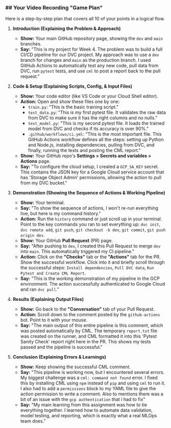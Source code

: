 ### ## Your Video Recording "Game Plan"

Here is a step-by-step plan that covers all 10 of your points in a logical flow.

1.  **Introduction (Explaining the Problem & Approach)**
    * **Show:** Your main GitHub repository page, showing the `dev` and `main` branches.
    * **Say:** "This is my project for Week 4. The problem was to build a full CI/CD pipeline for our DVC project. My approach was to use a `dev` branch for changes and `main` as the production branch. I used GitHub Actions to automatically test any new code, pull data from DVC, run `pytest` tests, and use `cml` to post a report back to the pull request."

2.  **Code & Setup (Explaining Scripts, Config, & Input Files)**
    * **Show:** Your code editor (like VS Code or your Cloud Shell editor).
    * **Action:** Open and show these files one by one:
        * `train.py`: "This is the basic training script."
        * `test_data.py`: "This is my first pytest file. It validates the raw data from DVC to make sure it has the right columns and no nulls."
        * `test_model.py`: "This is my second pytest file. It loads the trained model from DVC and checks if its accuracy is over 90%."
        * `.github/workflows/ci.yml`: "This is the most important file. This GitHub Actions workflow defines all the steps: setting up Python and Node.js, installing dependencies, pulling from DVC, and finally, running the tests and posting the CML report."
    * **Show:** Your GitHub repo's **Settings > Secrets and variables > Actions** page.
    * **Say:** "To configure the cloud setup, I created a `GCP_SA_KEY` secret. This contains the JSON key for a Google Cloud service account that has 'Storage Object Admin' permissions, allowing the action to pull from my DVC bucket."

3.  **Demonstration (Showing the Sequence of Actions & Working Pipeline)**
    * **Show:** Your terminal.
    * **Say:** "To show the sequence of actions, I won't re-run everything live, but here is my command history."
    * **Action:** Run the `history` command or just scroll up in your terminal. Point to the key commands you ran to set everything up: `dvc init`, `dvc remote add`, `git push`, `git checkout -b dev`, `git commit`, `git push origin dev`.
    * **Show:** Your GitHub **Pull Request** (PR) page.
    * **Say:** "After pushing to `dev`, I created this Pull Request to merge `dev` into `main`. This automatically triggered my CI pipeline."
    * **Action:** Click on the **"Checks"** tab or the **"Actions"** tab for the PR. Show the successful workflow. Click into it and briefly scroll through the successful steps: `Install dependencies`, `Pull DVC data`, `Run Pytest and Create CML Report`.
    * **Say:** "This is the working demonstration of my pipeline in the GCP environment. The action successfully authenticated to Google Cloud and ran `dvc pull`."

4.  **Results (Explaining Output Files)**
    * **Show:** Go back to the **"Conversation"** tab of your Pull Request.
    * **Action:** Scroll down to the comment posted by the `github-actions` bot. Point to it with your mouse.
    * **Say:** "The main output of this entire pipeline is this comment, which was posted automatically by CML. The temporary `report.txt` file was created on the runner, and CML formatted it into this 'Pytest Sanity Check' report right here in the PR. This shows my tests passed and the pipeline is successful."

5.  **Conclusion (Explaining Errors & Learnings)**
    * **Show:** Keep showing the successful CML comment.
    * **Say:** "This pipeline is working now, but I encountered several errors. My biggest challenge was a `cml: command not found` error. I fixed this by installing CML using `npm` instead of `pip` and using `cml` to run it. I also had to add a `permissions` block to my YAML file to give the action permission to write a comment. Also to mentions there was a bit of an issue with the `gcp authentication` that i had to fix"
    * **Say:** "My main learning from this assignment was how to tie everything together. I learned how to automate data validation, model testing, and reporting, which is exactly what a real MLOps team does."
